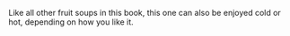 Like all other fruit soups in this book, this one can also be enjoyed cold or hot, depending on how you like it.